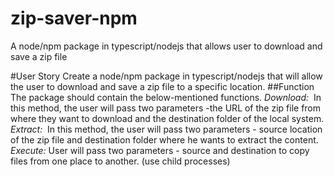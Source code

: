 # zip-saver-npm
A node/npm package in typescript/nodejs that allows user to download and save a zip file

#User Story
Create a node/npm package in typescript/nodejs that will allow the user to download and save a zip file to a specific location.
##Function
The package should contain the below-mentioned functions.
*Download:*  In this method, the user will pass two parameters -the URL of the zip file from where they want to download and the destination folder of the local system.
*Extract:*  In this method, the user will pass two parameters - source location of the zip file and destination folder where he wants to extract the content.
*Execute:* User will pass two parameters - source and destination to copy files from one place to another. (use child processes)